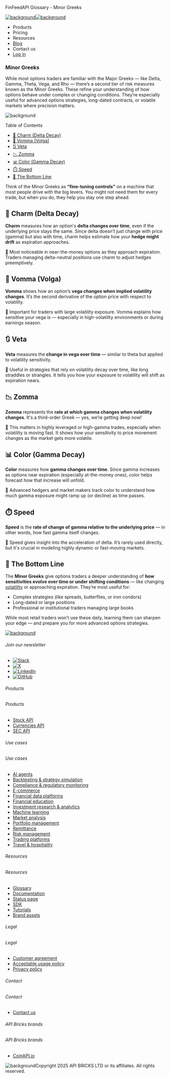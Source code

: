 FinFeedAPI Glossary - Minor Greeks

[![background](/_next/image?url=https%3A%2F%2Fcdn.sanity.io%2Fimages%2Fxpx4czto%2Fproduction%2Fc9a795fc7fb3558997d636211a44e71eb59288f0-773x184.png&w=1920&q=75)![background](https://cdn.sanity.io/images/xpx4czto/production/875913d8710b3054c19fad19673dc5592614265e-773x184.svg)](/)

* Products
* Pricing
* Resources
* [Blog](/blog)
* Contact us
* [Log in](https://console.finfeedapi.com/?link=/apikeys/create)

### Minor Greeks

While most options traders are familiar with the Major Greeks — like Delta, Gamma, Theta, Vega, and Rho — there’s a second tier of risk measures known as the Minor Greeks.
These refine your understanding of how options behave under complex or changing conditions. They’re especially useful for advanced options strategies, long-dated contracts, or volatile markets where precision matters.

![background](https://cdn.sanity.io/images/xpx4czto/production/999c709b2777af013884c6e2623e9aa699585a06-429x429.svg)

Table of Contents

* [🔄 Charm (Delta Decay)](#link-f963ee87f58f)
* [🔁 Vomma (Volga)](#link-d72172bdc0be)
* [🔃 Veta](#link-f043e25ec092)
* [📉 Zomma](#link-956532f42c39)
* [📊 Color (Gamma Decay)](#link-a74c969606c0)
* [⏱️ Speed](#link-76cecacac3e2)
* [🧠 The Bottom Line](#link-fd5459f112e3)

Think of the Minor Greeks as **“fine-tuning controls”** on a machine that most people drive with the big levers. You might not need them for every trade, but when you do, they help you stay one step ahead.

🔄 Charm (Delta Decay)
---------------------

**Charm** measures how an option's **delta changes over time**, even if the underlying price stays the same. Since delta doesn’t just change with price (gamma) but also with time, charm helps estimate how your **hedge might drift** as expiration approaches.

📌 Most noticeable in near-the-money options as they approach expiration. Traders managing delta-neutral positions use charm to adjust hedges preemptively.

🔁 Vomma (Volga)
---------------

**Vomma** shows how an option’s **vega changes when implied volatility changes**. It’s the second derivative of the option price with respect to volatility.

📌 Important for traders with large volatility exposure. Vomma explains how sensitive your vega is — especially in high-volatility environments or during earnings season.

🔃 Veta
------

**Veta** measures the **change in vega over time** — similar to theta but applied to volatility sensitivity.

📌 Useful in strategies that rely on volatility decay over time, like long straddles or strangles. It tells you how your exposure to volatility will shift as expiration nears.

📉 Zomma
-------

**Zomma** represents the **rate at which gamma changes when volatility changes**. It's a third-order Greek — yes, we’re getting deep now!

📌 This matters in highly leveraged or high-gamma trades, especially when volatility is moving fast. It shows how your sensitivity to price movement changes as the market gets more volatile.

📊 Color (Gamma Decay)
---------------------

**Color** measures how **gamma changes over time**. Since gamma increases as options near expiration (especially at-the-money ones), color helps forecast how that increase will unfold.

📌 Advanced hedgers and market makers track color to understand how much gamma exposure might ramp up (or decline) as time passes.

⏱️ Speed
--------

**Speed** is the **rate of change of gamma relative to the underlying price** — in other words, how fast gamma itself changes.

📌 Speed gives insight into the acceleration of delta. It’s rarely used directly, but it's crucial in modeling highly dynamic or fast-moving markets.

🧠 The Bottom Line
-----------------

The **Minor Greeks** give options traders a deeper understanding of **how sensitivities evolve over time or under shifting conditions** — like changing [volatility](https://www.finfeedapi.com/learn/glossary/volatility) or approaching expiration. They’re most useful for:

* Complex strategies (like spreads, butterflies, or iron condors)
* Long-dated or large positions
* Professional or institutional traders managing large books

While most retail traders won’t use these daily, learning them can sharpen your edge — and prepare you for more advanced options strategies.

[![background](https://cdn.sanity.io/images/xpx4czto/production/8a2788aebc71f7f5dce82eb1b7a5e5cec9a64838-773x184.svg)](/)

###### Join our newsletter

* [![Slack](https://cdn.sanity.io/images/xpx4czto/production/26371f7c1474b3ce9e67c32e006a140ddd704b95-512x512.svg)](https://finfeedapi.slack.com/x-p8539721774929-8529109118914-8531038476964/messages/C08FVM7P68H)
* [![X](/_next/image?url=https%3A%2F%2Fcdn.sanity.io%2Fimages%2Fxpx4czto%2Fproduction%2F0aa41878d0ceb77292d9f847b2f4e21d688460c1-2400x2453.png&w=64&q=75)](https://x.com/FinFeedAPI "Follow FinFeedAPI on X")
* [![LinkedIn](/_next/image?url=https%3A%2F%2Fcdn.sanity.io%2Fimages%2Fxpx4czto%2Fproduction%2Fb9ce6f119974543779bbcad7563e234be8edd900-840x779.png&w=64&q=75)](https://www.linkedin.com/company/finfeedapi/?viewAsMember=true "Join FinFeedAPI on LinkedIn")
* [![GitHub](https://cdn.sanity.io/images/xpx4czto/production/f202b6faccfd5cc46299b976c2635fee60b55aa0-98x96.svg)](https://github.com/api-bricks/api-bricks-sdk/tree/master/finfeedapi)

###### Products

###### Products

* [Stock API](/products/stock-api)
* [Currencies API](/products/currencies-api)
* [SEC API](/products/sec-api)

###### Use cases

###### Use cases

* [AI agents](/use-case/ai-agents)
* [Backtesting & strategy simulation](/use-case/backtesting-strategy-simulation)
* [Compliance & regulatory monitoring](/use-case/compliance-regulatory-monitoring)
* [E-commerce](/use-case/e-commerce)
* [Financial data platforms](/use-case/financial-data-platforms)
* [Financial education](/use-case/education-platforms)
* [Investment research & analytics](/use-case/investment-research-analytics)
* [Machine learning](/use-case/machine-learning)
* [Market analysis](/use-case/market-analysis)
* [Portfolio management](/use-case/portfolio-management)
* [Remittance](/use-case/remittance)
* [Risk management](/use-case/risk-management)
* [Trading platforms](/use-case/trading-platforms)
* [Travel & hospitality](/use-case/travel-hospitality)

###### Resources

###### Resources

* [Glossary](/learn/glossary)
* [Documentation](https://docs.finfeedapi.com/)
* [Status page](https://status.finfeedapi.com/)
* [SDK](https://github.com/api-bricks/api-bricks-sdk/tree/master/finfeedapi)
* [Tutorials](https://github.com/api-bricks/api-bricks-sdk/tree/master/finfeedapi/sec-api-rest/tutorials)
* [Brand assets](https://brandfetch.com/finfeedapi.com)

###### Legal

###### Legal

* [Customer agreement](/legal#link-479af90ac5b8)
* [Acceptable usage policy](/legal#link-469068dc1416)
* [Privacy policy](/legal#link-192d9f962f94)

###### Contact

###### Contact

* [Contact us](/contact-us)

###### API Bricks brands

###### API Bricks brands

* [CoinAPI.io](https://www.coinapi.io/?utm_source=finfeedapi&utm_medium=referral&utm_campaign=finfeedapi_footer)

![background](https://cdn.sanity.io/images/xpx4czto/production/33a64ee50c88a79ba86cc35ba36e9eb13987bbe7-152x184.svg)Copyright 2025 API BRICKS LTD or its affiliates. All rights reserved.